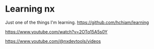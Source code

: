 # Learning nx

Just one of the things I'm learning. https://github.com/hchiam/learning

https://www.youtube.com/watch?v=2OTq15A5s0Y

https://www.youtube.com/@nxdevtools/videos
